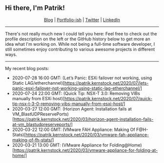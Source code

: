 ## Hi there, I'm Patrik!

<p align="center">
    <a href="https://patrik.kernstock.net">Blog</a> |
    <a href="https://patrik.kernstock.io">Portfolio-ish</a> |
    <a href="https://twitter.com/Patschi95">Twitter</a> |
    <a href="https://www.linkedin.com/in/pkernstock/">LinkedIn</a>
</p> 

---

There's not really much new I could tell you here: Feel free to check out the profile description on the left or the GitHub history below to get more an idea what I'm working on. While not being a full-time software developer, I still sometimes enjoy contributing to various awesome projects in different ways.

---

My recent blog posts:
- 2020-07-28 16:00 GMT: (Let’s Panic: ESXi failover not working, using Static LAG/etherchannel)[https://patrik.kernstock.net/2020/07/lets-panic-esxi-failover-not-working-using-static-lag-etherchannel/]
- 2020-07-24 22:00 GMT: (Quick Tip: NSX-T 3.0: Removing VIBs manually from ESXi host)[https://patrik.kernstock.net/2020/07/quick-tip-nsx-t-3-0-removing-vibs-manually-from-esxi-host/]
- 2020-03-27 12:00 GMT: (Horizon Agent: Installation fails at VM_BlastUDPReservePorts)[https://patrik.kernstock.net/2020/03/horizon-agent-installation-fails-at-vm_blastudpreserveports/]
- 2020-03-22 12:00 GMT: (VMware FAH Appliance: Making Of F@H-Stats)[https://patrik.kernstock.net/2020/03/vmware-fah-appliance-making-of-fh-stats/]
- 2020-03-21 13:00 GMT: (VMware Appliance for Folding@Home)[https://patrik.kernstock.net/2020/03/vmware-appliance-for-folding-at-home/]
